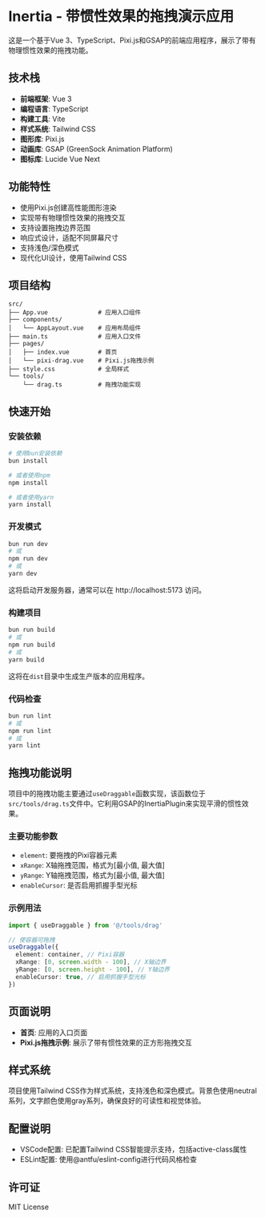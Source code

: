 # Inertia - 带惯性效果的拖拽演示应用

这是一个基于Vue 3、TypeScript、Pixi.js和GSAP的前端应用程序，展示了带有物理惯性效果的拖拽功能。

## 技术栈

- **前端框架**: Vue 3
- **编程语言**: TypeScript
- **构建工具**: Vite
- **样式系统**: Tailwind CSS
- **图形库**: Pixi.js
- **动画库**: GSAP (GreenSock Animation Platform)
- **图标库**: Lucide Vue Next

## 功能特性

- 使用Pixi.js创建高性能图形渲染
- 实现带有物理惯性效果的拖拽交互
- 支持设置拖拽边界范围
- 响应式设计，适配不同屏幕尺寸
- 支持浅色/深色模式
- 现代化UI设计，使用Tailwind CSS

## 项目结构

```
src/
├── App.vue              # 应用入口组件
├── components/
│   └── AppLayout.vue    # 应用布局组件
├── main.ts              # 应用入口文件
├── pages/
│   ├── index.vue        # 首页
│   └── pixi-drag.vue    # Pixi.js拖拽示例
├── style.css            # 全局样式
└── tools/
    └── drag.ts          # 拖拽功能实现
```

## 快速开始

### 安装依赖

```bash
# 使用bun安装依赖
bun install

# 或者使用npm
npm install

# 或者使用yarn
yarn install
```

### 开发模式

```bash
bun run dev
# 或
npm run dev
# 或
yarn dev
```

这将启动开发服务器，通常可以在 http://localhost:5173 访问。

### 构建项目

```bash
bun run build
# 或
npm run build
# 或
yarn build
```

这将在`dist`目录中生成生产版本的应用程序。

### 代码检查

```bash
bun run lint
# 或
npm run lint
# 或
yarn lint
```

## 拖拽功能说明

项目中的拖拽功能主要通过`useDraggable`函数实现，该函数位于`src/tools/drag.ts`文件中。它利用GSAP的InertiaPlugin来实现平滑的惯性效果。

### 主要功能参数

- `element`: 要拖拽的Pixi容器元素
- `xRange`: X轴拖拽范围，格式为[最小值, 最大值]
- `yRange`: Y轴拖拽范围，格式为[最小值, 最大值]
- `enableCursor`: 是否启用抓握手型光标

### 示例用法

```typescript
import { useDraggable } from '@/tools/drag'

// 使容器可拖拽
useDraggable({
  element: container, // Pixi容器
  xRange: [0, screen.width - 100], // X轴边界
  yRange: [0, screen.height - 100], // Y轴边界
  enableCursor: true, // 启用抓握手型光标
})
```

## 页面说明

- **首页**: 应用的入口页面
- **Pixi.js拖拽示例**: 展示了带有惯性效果的正方形拖拽交互

## 样式系统

项目使用Tailwind CSS作为样式系统，支持浅色和深色模式。背景色使用neutral系列，文字颜色使用gray系列，确保良好的可读性和视觉体验。

## 配置说明

- VSCode配置: 已配置Tailwind CSS智能提示支持，包括active-class属性
- ESLint配置: 使用@antfu/eslint-config进行代码风格检查

## 许可证

MIT License
